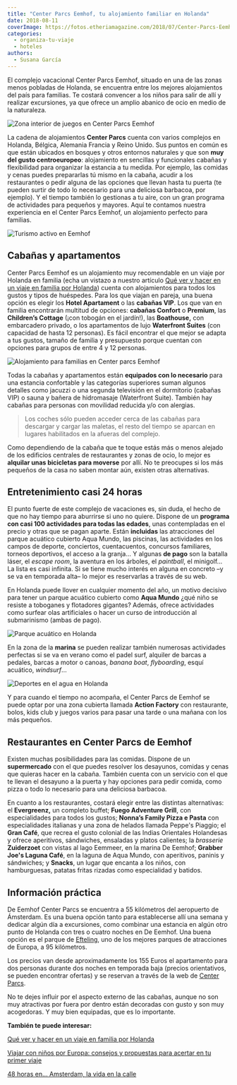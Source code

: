 ```yaml
---
title: "Center Parcs Eemhof, tu alojamiento familiar en Holanda"
date: 2018-08-11
coverImage: https://fotos.etheriamagazine.com/2018/07/Center-Parcs-Eemhof-cabana.jpg
categories: 
  - organiza-tu-viaje
  - hoteles
authors: 
  - Susana García
---
```


El complejo vacacional Center Parcs Eemhof, situado en una de las zonas menos pobladas 
de Holanda, se encuentra entre los mejores alojamientos del país para familias. Te 
costará convencer a los niños para salir de allí y realizar excursiones, ya que ofrece 
un amplio abanico de ocio en medio de la naturaleza. 

![Zona interior de juegos en Center Parcs Eemhof](https://fotos.etheriamagazine.com/2018/07/Center-Parcs-Eemhof-interior.jpg "Action Factory, la zona cubierta de ocio en De Eemhof. © Milan Vermeulen")

La cadena de alojamientos **Center Parcs** cuenta con varios complejos en Holanda, 
Bélgica, Alemania Francia y Reino Unido. Sus puntos en común es que están ubicados en 
bosques y otros entornos naturales y que son **muy del gusto centroeuropeo**: 
alojamiento en sencillas y funcionales cabañas y flexibilidad para organizar la estancia 
a tu medida. Por ejemplo, las comidas y cenas puedes prepararlas tú mismo en la cabaña, 
acudir a los restaurantes o pedir alguna de las opciones que llevan hasta tu puerta (te 
pueden surtir de todo lo necesario para una deliciosa barbacoa, por ejemplo). Y el 
tiempo también lo gestionas a tu aire, con un gran programa de actividades para pequeños 
y mayores. Aquí te contamos nuestra experiencia en el Center Parcs Eemhof, un 
alojamiento perfecto para familias. 

![Turismo activo en Eemhof](https://fotos.etheriamagazine.com/2018/07/Center-Parcs-Eemhof-actividades-ninos-1024x684.jpg "Actividades para niños. ©JackyShoots.nl")

## Cabañas y apartamentos

Center Parcs Eemhof es un alojamiento muy recomendable en un viaje por Holanda en 
familia (echa un vistazo a nuestro artículo [Qué ver y hacer en un viaje en familia por 
Holanda](https://etheriamagazine.com/2018/08/10/holanda-en-familia/)) cuenta con 
alojamientos para todos los gustos y tipos de huéspedes. Para los que viajan en pareja, 
una buena opción es elegir los **Hotel Apartament** o las **cabañas VIP**. Los que van 
en familia encontrarán multitud de opciones: **cabañas Confort** o **Premium**, las 
**Children’s Cottage** (¡con tobogán en el jardín!), las **Boathouse,** con embarcadero 
privado, o los apartamentos de lujo **Waterfront Suites** (con capacidad de hasta 12 
personas). Es fácil encontrar el que mejor se adapta a tus gustos, tamaño de familia y 
presupuesto porque cuentan con opciones para grupos de entre 4 y 12 personas. 

![Alojamiento para familias en Center parcs Eemhof](https://fotos.etheriamagazine.com/2018/07/Cabana-familiar-Center-Parcs-Eemhof-1024x684.jpg "Children's Cottage. © Robert Land")

Todas la cabañas y apartamentos están **equipados con lo necesario** para una estancia 
confortable y las categorías superiores suman algunos detalles como jacuzzi o una 
segunda televisión en el dormitorio (cabañas VIP) o sauna y bañera de hidromasaje 
(Waterfront Suite). También hay cabañas para personas con movilidad reducida y/o con 
alergias. 

> Los coches sólo pueden acceder cerca de las cabañas para descargar y cargar las maletas, 
> el resto del tiempo se aparcan en lugares habilitados en la afueras del complejo. 

Como dependiendo de la cabaña que te toque estás más o menos alejado de los edificios 
centrales de restaurantes y zonas de ocio, lo mejor es **alquilar unas bicicletas para 
moverse** por allí. No te preocupes si los más pequeños de la casa no saben montar aún, 
existen otras alternativas. 

## Entretenimiento casi 24 horas

El punto fuerte de este complejo de vacaciones es, sin duda, el hecho de que no hay 
tiempo para aburrirse si uno no quiere. Dispone de un **programa con casi 100 
actividades para todas las edades**, unas contempladas en el precio y otras que se pagan 
aparte. Están **incluidas** las atracciones del parque acuático cubierto Aqua Mundo, las 
piscinas, las actividades en los campos de deporte, conciertos, cuentacuentos, concursos 
familiares, torneos deportivos, el acceso a la granja… Y algunas **de pago** son la 
batalla láser, el _escape room_, la aventura en los árboles, el _paintball_, el 
minigolf… La lista es casi infinita. Si se tiene mucho interés en alguna en concreto –y 
se va en temporada alta– lo mejor es reservarlas a través de su web. 

En Holanda puede llover en cualquier momento del año, un motivo decisivo para tener un 
parque acuático cubierto como **Aqua Mundo** ¿qué niño se resiste a toboganes y 
flotadores gigantes? Además, ofrece actividades como surfear olas artificiales o hacer 
un curso de introducción al submarinismo (ambas de pago). 

![Parque acuático en Holanda](https://fotos.etheriamagazine.com/2018/07/Center-Parcs-Eemhof-Aquamundo-1024x683.jpg "Aqua Mundo, el parque acuático cubierto de Center Parcs De Eemhof. © Milan Vermeulen")

En la zona de la **marina** se pueden realizar también numerosas actividades perfectas 
si se va en verano como el padel surf, alquiler de barcas a pedales, barcas a motor o 
canoas, _banana boat_, _flyboarding_, esquí acuático, _windsurf_… 

![Deportes en el agua en Holanda](https://fotos.etheriamagazine.com/2018/07/Center-Parcs-Eemhof-deportes-acuaticos-1024x682.jpg "Padel Surf en De Eemhof. ©Ton Hurks Fotografie")

Y para cuando el tiempo no acompaña, el Center Parcs de Eemhof se puede optar por una 
zona cubierta llamada **Action Factory** con restaurante, bolos, kids club y juegos 
varios para pasar una tarde o una mañana con los más pequeños. 

## Restaurantes en Center Parcs de Eemhof

Existen muchas posibilidades para las comidas. Dispone de un **supermercado** con el que 
puedes resolver los desayunos, comidas y cenas que quieras hacer en la cabaña. También 
cuenta con un servicio con el que te llevan el desayuno a la puerta y hay opciones para 
pedir comida, como pizza o todo lo necesario para una deliciosa barbacoa. 

En cuanto a los restaurantes, costará elegir entre las distintas alternativas: el 
**Evergreenz,** un completo buffet; **Fuego Adventure Grill**, con especialidades para 
todos los gustos; **Nonna’s Family Pizza e Pasta** con especialidades italianas y una 
zona de helados llamada Peppe's Piaggio; el **Gran Café**, que recrea el gusto colonial 
de las Indias Orientales Holandesas y ofrece aperitivos, sándwiches, ensaladas y platos 
calientes; la _brasserie_ **Zuiderzoet** con vistas al lago Eemmeer, en la marina De 
Eemhof; **Grabber Joe's Laguna Café**, en la laguna de Aqua Mundo, con aperitivos, 
paninis y sándwiches; y **Snacks**, un lugar que encanta a los niños, con hamburguesas, 
patatas fritas rizadas como especialidad y batidos. 

## Información práctica

De Eemhof Center Parcs se encuentra a 55 kilómetros del aeropuerto de Ámsterdam. Es una 
buena opción tanto para establecerse allí una semana y dedicar algún día a excursiones, 
como combinar una estancia en algún otro punto de Holanda con tres o cuatro noches en De 
Eemhof. Una buena opción es el parque de [Efteling](https://www.efteling.com/es), uno de 
los mejores parques de atracciones de Europa, a 95 kilómetros. 

Los precios van desde aproximadamente los 155 Euros el apartamento para dos personas 
durante dos noches en temporada baja (precios orientativos, se pueden encontrar ofertas) 
y se reservan a través de la web de [Center Parcs](https://www.centerparcs.eu/). 

No te dejes influir por el aspecto externo de las cabañas, aunque no son muy atractivas 
por fuera por dentro están decoradas con gusto y son muy acogedoras. Y muy bien 
equipadas, que es lo importante. 

**También te puede interesar:** 

[Qué ver y hacer en un viaje en familia por 
Holanda](https://etheriamagazine.com/2018/08/10/holanda-en-familia/) 

[Viajar con niños por Europa: consejos y propuestas para acertar en tu primer 
viaje](https://etheriamagazine.com/2021/02/02/viajar-con-ninos-por-europa-consejos-y-propuestas/) 

[48 horas en… Amsterdam, la vida en la 
calle](https://etheriamagazine.com/2019/04/11/viajar-sola-que-ver-hacer-dormir-amsterdam/)
